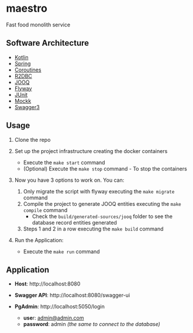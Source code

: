 # maestro
Fast food monolith service

## Software Architecture

-  [Kotlin](https://kotlinlang.org/)
-  [Spring](https://spring.io/)
-  [Coroutines](https://kotlinlang.org/docs/coroutines-overview.html)
-  [R2DBC](https://r2dbc.io/)
-  [JOOQ](https://www.jooq.org/)
-  [Flyway](https://docs.spring.io/spring-boot/docs/3.1.0/reference/htmlsingle/#howto.data-initialization.migration-tool.flyway)
-  [JUnit](https://junit.org/junit5/)
-  [Mockk](https://mockk.io/)
-  [Swagger3](https://swagger.io/docs/specification/about/)

## Usage

1. Clone the repo

2. Set up the project infrastructure creating the docker containers
    - Execute the `make start` command
    - (Optional) Execute the `make stop` command - To stop the containers 

3. Now you have 3 options to work on. You can:
   1. Only migrate the script with flyway executing the `make migrate` command
   2. Compile the project to generate JOOQ entities executing the `make compile` command
      - Check the `build/generated-sources/jooq` folder to see the database record entities generated
   3. Steps 1 and 2 in a row executing the `make build` command

4. Run the Application:
    - Execute the `make run` command

## Application

- **Host**: http://localhost:8080

- **Swagger API**: http://localhost:8080/swagger-ui

- **PgAdmin**: http://localhost:5050/login
    - **use**r: admin@admin.com
    - **password**: admin *(the same to connect to the database)*
